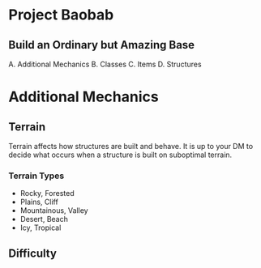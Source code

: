 # Project Baobab
## Build an Ordinary but Amazing Base
 A. Additional Mechanics
 B. Classes
 C. Items
 D. Structures

# Additional Mechanics
## Terrain
Terrain affects how structures are built and behave. It is up to your DM to decide what occurs when a structure is built on suboptimal terrain. 
### Terrain Types
 * Rocky, Forested
 * Plains, Cliff
 * Mountainous, Valley
 * Desert, Beach
 * Icy, Tropical
## Difficulty

